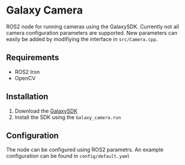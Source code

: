# Galaxy Camera
ROS2 node for running cameras using the GalaxySDK. Currently not all camera configuration parameters are supported. New parameters can easily be added by modifiying the interface in `src/Camera.cpp`.

## Requirements
- ROS2 Iron
- OpenCV

## Installation
1. Download the [GalaxySDK](https://www.get-cameras.com/customerdownloads)
2. Install the SDK using the `Galaxy_camera.run`

## Configuration
The node can be configured using ROS2 parametrs. An example configuration can be found in `config/default.yaml`
